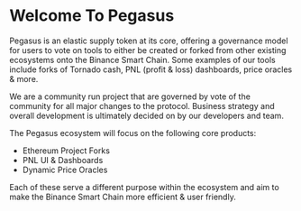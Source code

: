 # Welcome To Pegasus

Pegasus is an elastic supply token at its core, offering a governance model for users to vote on tools to either be created or forked from other existing ecosystems onto the Binance Smart Chain. Some examples of our tools include forks of Tornado cash, PNL \(profit & loss\) dashboards, price oracles & more. 

We are a community run project that are governed by vote of the community for all major changes to the protocol. Business strategy and overall development is ultimately decided on by our developers and team.  
  
The Pegasus ecosystem will focus on the following core products:

* Ethereum Project Forks 
* PNL UI & Dashboards
* Dynamic Price Oracles 

Each of these serve a different purpose within the ecosystem and aim to make the Binance Smart Chain more efficient & user friendly. 

